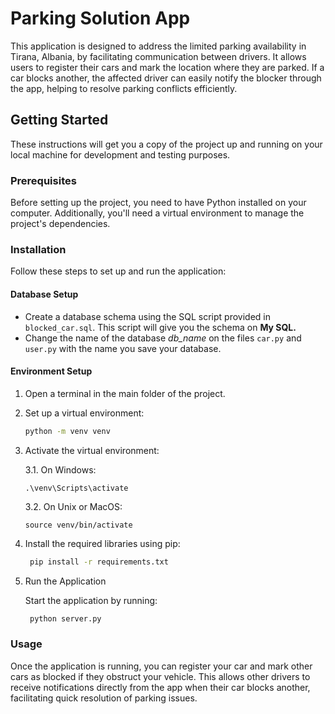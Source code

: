 # Parking Solution App

This application is designed to address the limited parking availability in Tirana, Albania, by facilitating communication between drivers. It allows users to register their cars and mark the location where they are parked. If a car blocks another, the affected driver can easily notify the blocker through the app, helping to resolve parking conflicts efficiently.

## Getting Started

These instructions will get you a copy of the project up and running on your local machine for development and testing purposes.

### Prerequisites

Before setting up the project, you need to have Python installed on your computer. Additionally, you'll need a virtual environment to manage the project's dependencies.

### Installation

Follow these steps to set up and run the application:

#### Database Setup

- Create a database schema using the SQL script provided in `blocked_car.sql`. This script will give you the schema on **My SQL.**
- Change the name of the database *db_name*  on the files `car.py` and `user.py` with the name you save your database.

#### Environment Setup

1. Open a terminal in the main folder of the project.
2. Set up a virtual environment:
   ```bash
   python -m venv venv

3. Activate the virtual environment:
   
   3.1. On Windows:

       .\venv\Scripts\activate

   3.2. On Unix or MacOS:

       source venv/bin/activate


4. Install the required libraries using pip:

   ```bash
    pip install -r requirements.txt

5. Run the Application
   
   Start the application by running:
   ```bash
    python server.py


### Usage

Once the application is running, you can register your car and mark other cars as blocked if they obstruct your vehicle. This allows other drivers to receive notifications directly from the app when their car blocks another, facilitating quick resolution of parking issues.